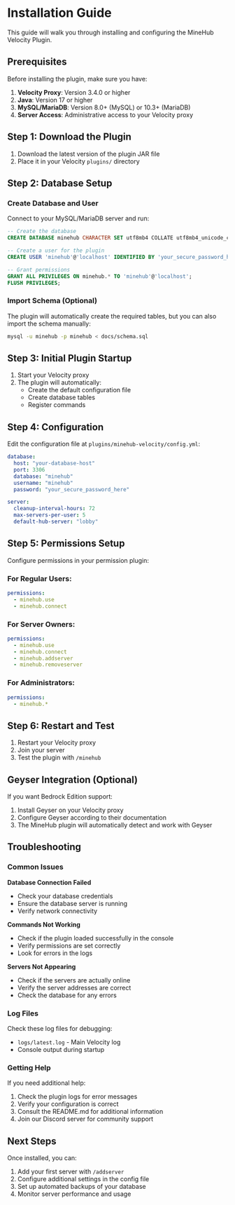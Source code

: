 # Installation Guide

This guide will walk you through installing and configuring the MineHub Velocity Plugin.

## Prerequisites

Before installing the plugin, make sure you have:

1. **Velocity Proxy**: Version 3.4.0 or higher
2. **Java**: Version 17 or higher
3. **MySQL/MariaDB**: Version 8.0+ (MySQL) or 10.3+ (MariaDB)
4. **Server Access**: Administrative access to your Velocity proxy

## Step 1: Download the Plugin

1. Download the latest version of the plugin JAR file
2. Place it in your Velocity `plugins/` directory

## Step 2: Database Setup

### Create Database and User

Connect to your MySQL/MariaDB server and run:

```sql
-- Create the database
CREATE DATABASE minehub CHARACTER SET utf8mb4 COLLATE utf8mb4_unicode_ci;

-- Create a user for the plugin
CREATE USER 'minehub'@'localhost' IDENTIFIED BY 'your_secure_password_here';

-- Grant permissions
GRANT ALL PRIVILEGES ON minehub.* TO 'minehub'@'localhost';
FLUSH PRIVILEGES;
```

### Import Schema (Optional)

The plugin will automatically create the required tables, but you can also import the schema manually:

```bash
mysql -u minehub -p minehub < docs/schema.sql
```

## Step 3: Initial Plugin Startup

1. Start your Velocity proxy
2. The plugin will automatically:
   - Create the default configuration file
   - Create database tables
   - Register commands

## Step 4: Configuration

Edit the configuration file at `plugins/minehub-velocity/config.yml`:

```yaml
database:
  host: "your-database-host"
  port: 3306
  database: "minehub"
  username: "minehub"
  password: "your_secure_password_here"

server:
  cleanup-interval-hours: 72
  max-servers-per-user: 5
  default-hub-server: "lobby"
```

## Step 5: Permissions Setup

Configure permissions in your permission plugin:

### For Regular Users:
```yaml
permissions:
  - minehub.use
  - minehub.connect
```

### For Server Owners:
```yaml
permissions:
  - minehub.use
  - minehub.connect
  - minehub.addserver
  - minehub.removeserver
```

### For Administrators:
```yaml
permissions:
  - minehub.*
```

## Step 6: Restart and Test

1. Restart your Velocity proxy
2. Join your server
3. Test the plugin with `/minehub`

## Geyser Integration (Optional)

If you want Bedrock Edition support:

1. Install Geyser on your Velocity proxy
2. Configure Geyser according to their documentation
3. The MineHub plugin will automatically detect and work with Geyser

## Troubleshooting

### Common Issues

**Database Connection Failed**
- Check your database credentials
- Ensure the database server is running
- Verify network connectivity

**Commands Not Working**
- Check if the plugin loaded successfully in the console
- Verify permissions are set correctly
- Look for errors in the logs

**Servers Not Appearing**
- Check if the servers are actually online
- Verify the server addresses are correct
- Check the database for any errors

### Log Files

Check these log files for debugging:
- `logs/latest.log` - Main Velocity log
- Console output during startup

### Getting Help

If you need additional help:
1. Check the plugin logs for error messages
2. Verify your configuration is correct
3. Consult the README.md for additional information
4. Join our Discord server for community support

## Next Steps

Once installed, you can:
1. Add your first server with `/addserver`
2. Configure additional settings in the config file
3. Set up automated backups of your database
4. Monitor server performance and usage
